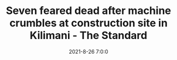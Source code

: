 ---
"title": "Seven feared dead after machine crumbles at construction site in Kilimani - The Standard"
"date": "2021-8-26 7:0:0"
"feed_name": "GOOGLENEWSCONSTRUCTION"
"feed_website": "https://news.google.com/search?q=construction%2Bincident&hl=en-US&gl=US&ceid=US:en"
"feed_rss": "https://news.google.com/rss/search?q=construction%2Bincident&hl=en-US&gl=US&ceid=US:en"
"link": "https://www.standardmedia.co.ke/nairobi/article/2001421848/seven-feared-dead-after-machine-crumbles-at-construction-site-in-kilimani"
"file": "_posts/2021-1-1-6832bc85d7d7a701e15b3dd1d6b8d36948ec7e75.md"
"accident": "1"
"drilling": "1"
"dead": "0"
"injured": "0"
---